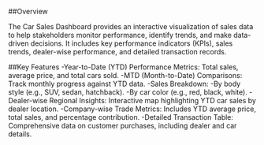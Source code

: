 ##Overview

The Car Sales Dashboard provides an interactive visualization of sales data to help stakeholders monitor performance, identify trends, and make data-driven decisions. It includes key performance indicators (KPIs), sales trends, dealer-wise performance, and detailed transaction records.

##Key Features
-Year-to-Date (YTD) Performance Metrics: Total sales, average price, and total cars sold.
-MTD (Month-to-Date) Comparisons: Track monthly progress against YTD data.
  -Sales Breakdown:
  -By body style (e.g., SUV, sedan, hatchback).
-By car color (e.g., red, black, white).
-Dealer-wise Regional Insights: Interactive map highlighting YTD car sales by dealer location.
-Company-wise Trade Metrics: Includes YTD average price, total sales, and percentage contribution.
-Detailed Transaction Table: Comprehensive data on customer purchases, including dealer and car details.
